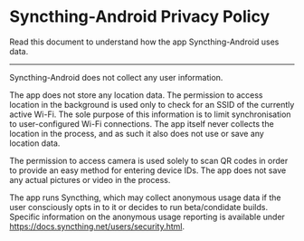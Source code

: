 # Syncthing-Android Privacy Policy

Read this document to understand how the app Syncthing-Android uses data.

---

Syncthing-Android does not collect any user information.

The app does not store any location data.
The permission to access location in the background is used only to check for an SSID of the currently active Wi-Fi.
The sole purpose of this information is to limit synchronisation to user-configured Wi-Fi connections.
The app itself never collects the location in the process, and as such it also does not use or save any location data.

The permission to access camera is used solely to scan QR codes in order to provide an easy method for entering device IDs.
The app does not save any actual pictures or video in the process.

The app runs Syncthing, which may collect anonymous usage data if the user consciously opts in to it or decides to run beta/condidate builds. Specific information on the anonymous usage reporting is available under https://docs.syncthing.net/users/security.html.
